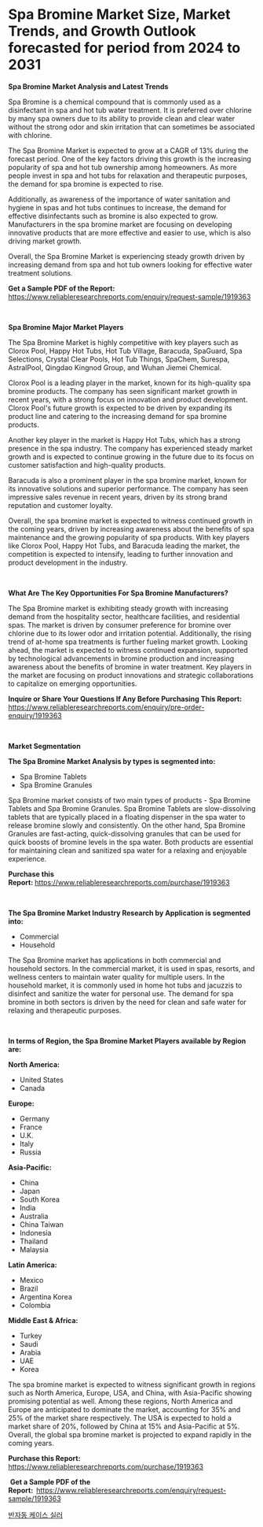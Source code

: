 <p><h1>Spa Bromine Market Size, Market Trends, and Growth Outlook forecasted for period from 2024 to 2031</h1></p><p><strong>Spa Bromine Market Analysis and Latest Trends</strong></p>
<p><p>Spa Bromine is a chemical compound that is commonly used as a disinfectant in spa and hot tub water treatment. It is preferred over chlorine by many spa owners due to its ability to provide clean and clear water without the strong odor and skin irritation that can sometimes be associated with chlorine.</p><p>The Spa Bromine Market is expected to grow at a CAGR of 13% during the forecast period. One of the key factors driving this growth is the increasing popularity of spa and hot tub ownership among homeowners. As more people invest in spa and hot tubs for relaxation and therapeutic purposes, the demand for spa bromine is expected to rise.</p><p>Additionally, as awareness of the importance of water sanitation and hygiene in spas and hot tubs continues to increase, the demand for effective disinfectants such as bromine is also expected to grow. Manufacturers in the spa bromine market are focusing on developing innovative products that are more effective and easier to use, which is also driving market growth.</p><p>Overall, the Spa Bromine Market is experiencing steady growth driven by increasing demand from spa and hot tub owners looking for effective water treatment solutions.</p></p>
<p><strong>Get a Sample PDF of the Report:&nbsp;</strong> <a href="https://www.reliableresearchreports.com/enquiry/request-sample/1919363">https://www.reliableresearchreports.com/enquiry/request-sample/1919363</a></p>
<p>&nbsp;</p>
<p><strong>Spa Bromine Major Market Players</strong></p>
<p><p>The Spa Bromine Market is highly competitive with key players such as Clorox Pool, Happy Hot Tubs, Hot Tub Village, Baracuda, SpaGuard, Spa Selections, Crystal Clear Pools, Hot Tub Things, SpaChem, Surespa, AstralPool, Qingdao Kingnod Group, and Wuhan Jiemei Chemical. </p><p>Clorox Pool is a leading player in the market, known for its high-quality spa bromine products. The company has seen significant market growth in recent years, with a strong focus on innovation and product development. Clorox Pool's future growth is expected to be driven by expanding its product line and catering to the increasing demand for spa bromine products.</p><p>Another key player in the market is Happy Hot Tubs, which has a strong presence in the spa industry. The company has experienced steady market growth and is expected to continue growing in the future due to its focus on customer satisfaction and high-quality products.</p><p>Baracuda is also a prominent player in the spa bromine market, known for its innovative solutions and superior performance. The company has seen impressive sales revenue in recent years, driven by its strong brand reputation and customer loyalty.</p><p>Overall, the spa bromine market is expected to witness continued growth in the coming years, driven by increasing awareness about the benefits of spa maintenance and the growing popularity of spa products. With key players like Clorox Pool, Happy Hot Tubs, and Baracuda leading the market, the competition is expected to intensify, leading to further innovation and product development in the industry.</p></p>
<p>&nbsp;</p>
<p><strong>What Are The Key Opportunities For Spa Bromine Manufacturers?</strong></p>
<p><p>The Spa Bromine market is exhibiting steady growth with increasing demand from the hospitality sector, healthcare facilities, and residential spas. The market is driven by consumer preference for bromine over chlorine due to its lower odor and irritation potential. Additionally, the rising trend of at-home spa treatments is further fueling market growth. Looking ahead, the market is expected to witness continued expansion, supported by technological advancements in bromine production and increasing awareness about the benefits of bromine in water treatment. Key players in the market are focusing on product innovations and strategic collaborations to capitalize on emerging opportunities.</p></p>
<p><strong>Inquire or Share Your Questions If Any Before Purchasing This Report:</strong> <a href="https://www.reliableresearchreports.com/enquiry/pre-order-enquiry/1919363">https://www.reliableresearchreports.com/enquiry/pre-order-enquiry/1919363</a></p>
<p>&nbsp;</p>
<p><strong>Market Segmentation</strong></p>
<p><strong>The Spa Bromine Market Analysis by types is segmented into:</strong></p>
<p><ul><li>Spa Bromine Tablets</li><li>Spa Bromine Granules</li></ul></p>
<p><p>Spa Bromine market consists of two main types of products - Spa Bromine Tablets and Spa Bromine Granules. Spa Bromine Tablets are slow-dissolving tablets that are typically placed in a floating dispenser in the spa water to release bromine slowly and consistently. On the other hand, Spa Bromine Granules are fast-acting, quick-dissolving granules that can be used for quick boosts of bromine levels in the spa water. Both products are essential for maintaining clean and sanitized spa water for a relaxing and enjoyable experience.</p></p>
<p><strong>Purchase this Report:&nbsp;</strong><a href="https://www.reliableresearchreports.com/purchase/1919363">https://www.reliableresearchreports.com/purchase/1919363</a></p>
<p>&nbsp;</p>
<p><strong>The Spa Bromine Market Industry Research by Application is segmented into:</strong></p>
<p><ul><li>Commercial</li><li>Household</li></ul></p>
<p><p>The Spa Bromine market has applications in both commercial and household sectors. In the commercial market, it is used in spas, resorts, and wellness centers to maintain water quality for multiple users. In the household market, it is commonly used in home hot tubs and jacuzzis to disinfect and sanitize the water for personal use. The demand for spa bromine in both sectors is driven by the need for clean and safe water for relaxing and therapeutic purposes.</p></p>
<p>&nbsp;</p>
<p><strong>In terms of Region, the Spa Bromine Market Players available by Region are:</strong></p>
<p>
    <p> <strong> North America: </strong>
        <ul>
            <li>United States</li>
            <li>Canada</li>
        </ul>
        </p> 
    <p> <strong> Europe: </strong>
        <ul>
            <li>Germany</li>
            <li>France</li>
            <li>U.K.</li>
            <li>Italy</li>
            <li>Russia</li>
        </ul>
        </p> 
    <p> <strong> Asia-Pacific: </strong>
        <ul>
            <li>China</li>
            <li>Japan</li>
            <li>South Korea</li>
            <li>India</li>
            <li>Australia</li>
            <li>China Taiwan</li>
            <li>Indonesia</li>
            <li>Thailand</li>
            <li>Malaysia</li>
        </ul>
        </p> 
    <p> <strong> Latin America: </strong>
        <ul>
            <li>Mexico</li>
            <li>Brazil</li>
            <li>Argentina Korea</li>
            <li>Colombia</li>
        </ul>
        </p> 
    <p> <strong> Middle East & Africa: </strong>
        <ul>
            <li>Turkey</li>
            <li>Saudi</li>
            <li>Arabia</li>
            <li>UAE</li>
            <li>Korea</li>
        </ul>
    </p>
    </p>
<p><p>The spa bromine market is expected to witness significant growth in regions such as North America, Europe, USA, and China, with Asia-Pacific showing promising potential as well. Among these regions, North America and Europe are anticipated to dominate the market, accounting for 35% and 25% of the market share respectively. The USA is expected to hold a market share of 20%, followed by China at 15% and Asia-Pacific at 5%. Overall, the global spa bromine market is projected to expand rapidly in the coming years.</p></p>
<p><strong>Purchase this Report: </strong><a href="https://www.reliableresearchreports.com/purchase/1919363">https://www.reliableresearchreports.com/purchase/1919363</a></p>
<p>&nbsp;<strong>Get a Sample PDF of the Report:&nbsp;&nbsp;</strong><a href="https://www.reliableresearchreports.com/enquiry/request-sample/1919363">https://www.reliableresearchreports.com/enquiry/request-sample/1919363</a></p>
<p><strong></strong></p>
<p><p><a href="https://medium.com/@fly879567/semi-automatic-case-sealers-%EC%8B%9C%EC%9E%A5-%EB%B3%B4%EA%B3%A0%EC%84%9C%EB%8A%94-%EC%9D%B4-%EC%8B%9C%EC%9E%A5%EC%9D%98-%EC%B5%9C%EC%8B%A0-%ED%8A%B8%EB%A0%8C%EB%93%9C%EC%99%80-%EC%84%B1%EC%9E%A5-%EA%B8%B0%ED%9A%8C%EB%A5%BC-%EB%B0%9D%ED%98%80%EC%A4%8D%EB%8B%88%EB%8B%A4-7507b351a2a2">반자동 케이스 실러</a></p></p>